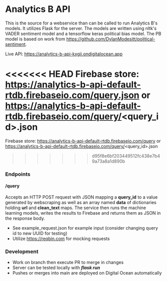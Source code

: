 # Analytics B API

This is the source for a webservice than can be called to run Analytics B's models. It utilizes Flask for the server. The models are written using nltk's VADER sentiment model and a tensorflow keras political bias model. The PB model is based on work from https://github.com/DylanModesitt/political-sentiment. 

Live API: https://analytics-b-api-kxgii.ondigitalocean.app

<<<<<<< HEAD
Firebase store: https://analytics-b-api-default-rtdb.firebaseio.com/query.json or https://analytics-b-api-default-rtdb.firebaseio.com/query/<query_id>.json
=======
Firebase store: https://analytics-b-api-default-rtdb.firebaseio.com/query or https://analytics-b-api-default-rtdb.firebaseio.com/query/<query_id>.json
>>>>>>> d95f8e6bf203449512fc438e7b49a73a8a1d890b

### Endpoints

#### /query
Accepts an HTTP POST request with JSON mapping a **query_id** to a value generated by webscraping as well as an array named **data** of dictionaries holding **url** and **clean_text** maps. The service then runs the machine learning models, writes the results to Firebase and returns them as JSON in the response body. 

- See example_request.json for example input (consider changing query id to new UUID for testing)
- Utilize https://reqbin.com for mocking requests



### Development
- Work on branch then execute PR to merge in changes
- Server can be tested locally with ***flask run***
- Pushes or merges into main are deployed on Digital Ocean automatically